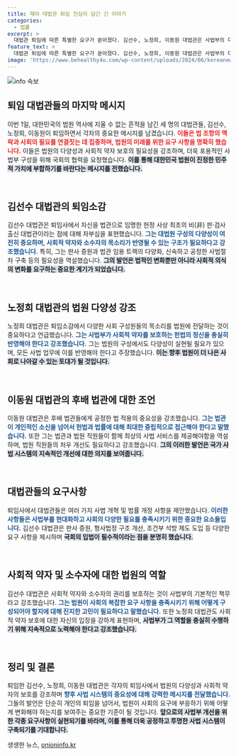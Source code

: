 ```yaml
---
title: 재야 대법관 퇴임 진심이 담긴 긴 이야기
categories:
  - 법률
excerpt: >
  대법관 퇴임에 따른 특별한 요구가 쏟아졌다. 김선수, 노정희, 이동원 대법관은 사법부의 다양성과 사회적 약자 보호의 중요성을 강조하며, 판사 증원과 제도 개선을 국회에 촉구했다. 이들의 퇴임사는 법원의 미래에 대한 깊은 고민을 드러낸다.
feature_text: >
  대법관 퇴임에 따른 특별한 요구가 쏟아졌다. 김선수, 노정희, 이동원 대법관은 사법부의 다양성과 사회적 약자 보호의 중요성을 강조하며, 판사 증원과 제도 개선을 국회에 촉구했다. 이들의 퇴임사는 법원의 미래에 대한 깊은 고민을 드러낸다.
image: 'https://www.behealthy4u.com/wp-content/uploads/2024/06/koreanews.jpg'
---
```


<p><img src="https://www.behealthy4u.com/wp-content/uploads/2024/06/koreanews.jpg" alt="info 속보" /></p>

<h2 data-ke-size="size26">퇴임 대법관들의 마지막 메시지</h2>

<p data-ke-size="size16">이번 1일, 대한민국의 법원 역사에 지울 수 없는 흔적을 남긴 세 명의 대법관들, 김선수, 노정희, 이동원이 퇴임하면서 각자의 중요한 메시지를 남겼습니다. <b><span style="color: #ee2323;">이들은 법 조항의 맥락과 사회의 필요를 연결짓는 데 집중하며, 법원의 미래를 위한 요구 사항을 명확히 했습니다.</span></b> 이들은 법원의 다양성과 사회적 약자 보호의 필요성을 강조하며, 더욱 포용적인 사법부 구성을 위해 국회의 협력을 요청했습니다. <b><span style="background-color: #21538527;">이를 통해 대한민국 법원이 진정한 민주적 가치에 부합하기를 바란다는 메시지를 전했습니다.</span></b></p>

<p data-ke-size="size16">&nbsp;</p>

<h2 data-ke-size="size26">김선수 대법관의 퇴임소감</h2>

<p data-ke-size="size16">김선수 대법관은 퇴임사에서 자신을 법관으로 임명한 헌정 사상 최초의 비(非) 판·검사 출신 대법관이라는 점에 대해 자부심을 표현했습니다. <b><span style="color: #1a5490;">그는 대법원 구성의 다양성이 여전히 중요하며, 사회적 약자와 소수자의 목소리가 반영될 수 있는 구조가 필요하다고 강조했습니다.</span></b> 특히, 그는 판사 증원과 법관 임용 트랙의 다양화, 신속하고 공정한 사법절차 구축 등의 필요성을 역설했습니다. <b><span style="background-color: #21538527;">그의 발언은 법적인 변화뿐만 아니라 사회적 의식의 변화를 요구하는 중요한 계기가 되었습니다.</span></b></p>

<p data-ke-size="size16">&nbsp;</p>

<h2 data-ke-size="size26">노정희 대법관의 법원 다양성 강조</h2>

<p data-ke-size="size16">노정희 대법관은 퇴임소감에서 다양한 사회 구성원들의 목소리를 법원에 전달하는 것이 중요하다고 언급했습니다. <b><span style="color: #1a5490;">그는 사법부가 사회적 약자를 보호하는 헌법의 정신을 충실히 반영해야 한다고 강조했습니다.</span></b> 그는 법원의 구성에서도 다양성이 실현될 필요가 있으며, 모든 사법 업무에 이를 반영해야 한다고 주장했습니다. <b><span style="background-color: #21538527;">이는 향후 법원이 더 나은 사회로 나아갈 수 있는 토대가 될 것입니다.</span></b></p>

<p data-ke-size="size16">&nbsp;</p>

<h2 data-ke-size="size26">이동원 대법관의 후배 법관에 대한 조언</h2>

<p data-ke-size="size16">이동원 대법관은 후배 법관들에게 공정한 법 적용의 중요성을 강조했습니다. <b><span style="color: #1a5490;">그는 법관이 개인적인 소신을 넘어서 헌법과 법률에 대해 최대한 중립적으로 접근해야 한다고 말했습니다.</span></b> 또한 그는 법관과 법원 직원들이 함께 최상의 사법 서비스를 제공해야함을 역설하며, 법원 직원들의 처우 개선도 필요하다고 강조했습니다. <b><span style="background-color: #21538527;">그의 이러한 발언은 국가 사법 시스템의 지속적인 개선에 대한 의지를 보여줍니다.</span></b></p>

<p data-ke-size="size16">&nbsp;</p>

<h2 data-ke-size="size26">대법관들의 요구사항</h2>

<p data-ke-size="size16">퇴임사에서 대법관들은 여러 가지 사법 개혁 및 법률 개정 사항을 제안했습니다. <b><span style="color: #1a5490;">이러한 사항들은 사법부를 현대화하고 사회의 다양한 필요를 충족시키기 위한 중요한 요소들입니다.</span></b> 김선수 대법관은 판사 증원, 형사법정 구조 개선, 조건부 석방 제도 도입 등 다양한 요구 사항을 제시하며 <b><span style="background-color: #21538527;">국회의 입법이 필수적이라는 점을 분명히 했습니다.</span></b></p>

<p data-ke-size="size16">&nbsp;</p>

<h2 data-ke-size="size26">사회적 약자 및 소수자에 대한 법원의 역할</h2>

<p data-ke-size="size16">김선수 대법관은 사회적 약자와 소수자의 권리를 보호하는 것이 사법부의 기본적인 책무라고 강조했습니다. <b><span style="color: #1a5490;">그는 법원이 사회의 복잡한 요구 사항을 충족시키기 위해 어떻게 구성되어야 할지에 대해 진지한 고민이 필요하다고 말했습니다.</span></b> 또한 노정희 대법관도 사회적 약자 보호에 대한 자신의 입장을 강하게 표현하며, <b><span style="background-color: #21538527;">사법부가 그 역할을 충실히 수행하기 위해 지속적으로 노력해야 한다고 강조했습니다.</span></b></p>

<p data-ke-size="size16">&nbsp;</p>

<h2 data-ke-size="size26">정리 및 결론</h2>

<p data-ke-size="size16">퇴임한 김선수, 노정희, 이동원 대법관은 각자의 퇴임사에서 법원의 다양성과 사회적 약자의 보호를 강조하며 <b><span style="color: #1a5490;">향후 사법 시스템의 중요성에 대해 강력한 메시지를 전달했습니다.</span></b> 그들의 발언은 단순히 개인의 퇴임을 넘어서, 법원이 사회의 요구에 부응하기 위해 어떻게 변화해야 하는지를 보여주는 중요한 기준이 될 것입니다. <b><span style="background-color: #21538527;">앞으로의 사법부 개선을 위한 각종 요구사항이 실현되기를 바라며, 이를 통해 더욱 공정하고 투명한 사법 시스템이 구축되기를 기대합니다.</span></b></p>
생생한 뉴스, <a href="https://onioninfo.kr" rel="dofollow">onioninfo.kr</a>


